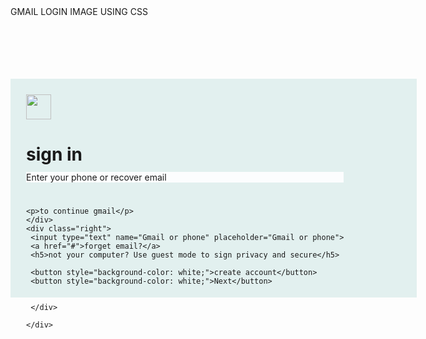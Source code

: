 TODAY I WAS CREATE BY A GMAIL SIGNIN IG IMG TO ADD  USING CSS


GMAIL LOGIN IMAGE USING CSS

<!DOCTYPE html>
<html lang="en">
<head>
    <meta charset="UTF-8">
    <meta name="viewport" content="width=device-width, initial-scale=1.0">
    <title>Document</title>
    <style>
    .container{
            width: 600px;
            height:300px;
            background-color: rgb(226, 240, 239);
            padding: 25px;
            
            position: relative;
            top:30px;
            left:350px;
    }
    .container1{
        position: relative;
        bottom : 25px;
    }
    .left{
        display: inline-block;
    }
    input{
        position: relative;
        left: 360px;
        bottom: 110px;
        

    }
    a{
        position: relative;
        bottom: 75px;
        left: 180px;
    }
h1{
    position: relative;
    bottom:30px
}
h5{
    position : relative;
    bottom :60px;
    left : 190px;
}
   p{
    position: relative;
    bottom: 85px;
   } 
button{
    position: relative;
    bottom: 60px;
    left :400px;
    top: 1px;

}
</style>
</head>
<body>
    <div class="container">
        <div class ="left">
    <img src="./Google4.jpg" width="40" height="40">
    <h1>sign in </h1>
    <br>
    <div class ="container1" style ="background-color: rgb(252, 253, 254);">
        Enter your phone or recover email 
    </div>
    
    <p>to continue gmail</p>
    </div>
    <div class="right">
     <input type="text" name="Gmail or phone" placeholder="Gmail or phone">
     <a href="#">forget email?</a>
     <h5>not your computer? Use guest mode to sign privacy and secure</h5>
     
     <button style="background-color: white;">create account</button>
     <button style="background-color: white;">Next</button>

  
     </div>

    </div>







</body>
</html>

